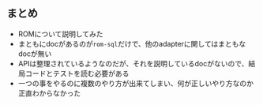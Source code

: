 
## まとめ

* ROMについて説明してみた
* まともにdocがあるのが`rom-sql`だけで、他のadapterに関してはまともなdocが無い
* APIは整理されているようなのだが、それを説明しているdocがないので、結局コードとテストを読む必要がある
* 一つの事をやるのに複数のやり方が出来てしまい、何が正しいやり方なのか正直わからなかった
